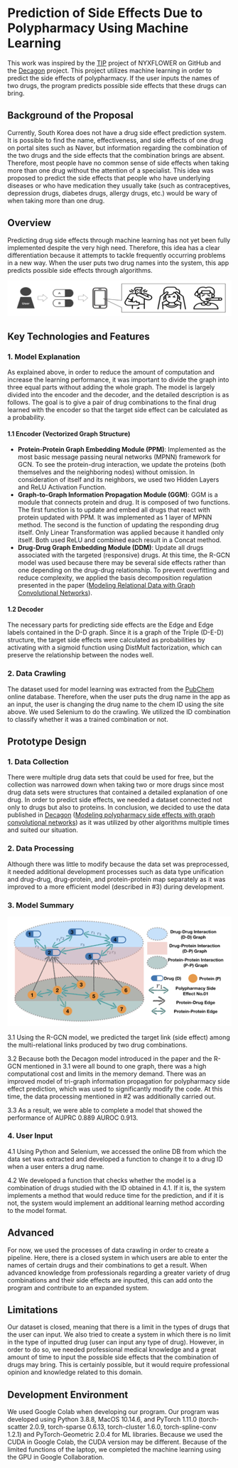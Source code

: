 # Prediction of Side Effects Due to Polypharmacy Using Machine Learning

This work was inspired by the [TIP](https://github.com/NYXFLOWER/TIP) project of NYXFLOWER on GitHub and the [Decagon](http://snap.stanford.edu/decagon/) project. This project utilizes machine learning in order to predict the side effects of polypharmacy. If the user inputs the names of two drugs, the program predicts possible side effects that these drugs can bring.

## Background of the Proposal

Currently, South Korea does not have a drug side effect prediction system. It is possible to find the name, effectiveness, and side effects of one drug on portal sites such as Naver, but information regarding the combination of the two drugs and the side effects that the combination brings are absent. Therefore, most people have no common sense of side effects when taking more than one drug without the attention of a specialist. This idea was proposed to predict the side effects that people who have underlying diseases or who have medication they usually take (such as contraceptives, depression drugs, diabetes drugs, allergy drugs, etc.) would be wary of when taking more than one drug.

## Overview

Predicting drug side effects through machine learning has not yet been fully implemented despite the very high need. Therefore, this idea has a clear differentiation because it attempts to tackle frequently occurring problems in a new way. When the user puts two drug names into the system, this app predicts possible side effects through algorithms. 

![Alt text](images/outcome.jpg)

## Key Technologies and Features

### 1. Model Explanation

As explained above, in order to reduce the amount of computation and increase the learning performance, it was important to divide the graph into three equal parts without adding the whole graph. The model is largely divided into the encoder and the decoder, and the detailed description is as follows. The goal is to give a pair of drug combinations to the final drug learned with the encoder so that the target side effect can be calculated as a probability.

#### 1.1 Encoder (Vectorized Graph Structure)
* **Protein-Protein Graph Embedding Module (PPM)**: Implemented as the most basic message passing neural networks (MPNN) framework for GCN. To see the protein-drug interaction, we update the proteins (both themselves and the neighboring nodes) without omission. In consideration of itself and its neighbors, we used two Hidden Layers and ReLU Activation Function. 
* **Graph-to-Graph Information Propagation Module (GGM)**: GGM is a module that connects protein and drug. It is composed of two functions. The first function is to update and embed all drugs that react with protein updated with PPM. It was implemented as 1 layer of MPNN method. The second is the function of updating the responding drug itself. Only Linear Transformation was applied because it handled only itself. Both used ReLU and combined each result in a Concat method.
* **Drug-Drug Graph Embedding Module (DDM)**: Update all drugs associated with the targeted (responsive) drugs. At this time, the R-GCN model was used because there may be several side effects rather than one depending on the drug-drug relationship. To prevent overfitting and reduce complexity, we applied the basis decomposition regulation presented in the paper ([Modeling Relational Data with Graph Convolutional Networks](https://academic.oup.com/bioinformatics/article/34/13/i457/5045770?login=false)).

#### 1.2 Decoder
The necessary parts for predicting side effects are the Edge and Edge labels contained in the D-D graph. Since it is a graph of the Triple (D-E-D) structure, the target side effects were calculated as probabilities by activating with a sigmoid function using DistMult factorization, which can preserve the relationship between the nodes well. 

### 2. Data Crawling
The dataset used for model learning was extracted from the [PubChem](https://pubchem.ncbi.nlm.nih.gov/) online database. Therefore, when the user puts the drug name in the app as an input, the user is changing the drug name to the chem ID using the site above. We used Selenium to do the crawling. We utilized the ID combination to classify whether it was a trained combination or not. 

## Prototype Design

### 1. Data Collection

There were multiple drug data sets that could be used for free, but the collection was narrowed down when taking two or more drugs since most drug data sets were structures that contained a detailed explanation of one drug. In order to predict side effects, we needed a dataset connected not only to drugs but also to proteins. In conclusion, we decided to use the data published in [Decagon](https://github.com/mims-harvard/decagon) ([Modeling polypharmacy side effects with graph convolutional networks](https://academic.oup.com/bioinformatics/article/34/13/i457/5045770?login=false)) as it was utilized by other algorithms multiple times and suited our situation. 

### 2. Data Processing

Although there was little to modify because the data set was preprocessed, it needed additional development processes such as data type unification and drug-drug, drug-protein, and protein-protein map separately as it was improved to a more efficient model (described in #3) during development. 

### 3. Model Summary

![Alt text](images/tipmodel.jpg)

3.1 Using the R-GCN model, we predicted the target link (side effect) among the multi-relational links produced by two drug combinations. 

3.2 Because both the Decagon model introduced in the paper and the R-GCN mentioned in 3.1 were all bound to one graph, there was a high computational cost and limits in the memory demand. There was an improved model of tri-graph information propagation for polypharmacy side effect prediction, which was used to significantly modify the code. At this time, the data processing mentioned in #2 was additionally carried out.

3.3 As a result, we were able to complete a model that showed the performance of AUPRC 0.889 AUROC 0.913. 

### 4. User Input

4.1 Using Python and Selenium, we accessed the online DB from which the data set was extracted and developed a function to change it to a drug ID when a user enters a drug name.

4.2 We developed a function that checks whether the model is a combination of drugs studied with the ID obtained in 4.1. If it is, the system implements a method that would reduce time for the prediction, and if it is not, the system would implement an additional learning method according to the model format. 


## Advanced
For now, we used the processes of data crawling in order to create a pipeline. Here, there is a closed system in which users are able to enter the names of certain drugs and their combinations to get a result. When advanced knowledge from professionals regarding a greater variety of drug combinations and their side effects are inputted, this can add onto the program and contribute to an expanded system. 

## Limitations

Our dataset is closed, meaning that there is a limit in the types of drugs that the user can input. We also tried to create a system in which there is no limit in the type of inputted drug (user can input any type of drug). However, in order to do so, we needed professional medical knowledge and a great amount of time to input the possible side effects that the combination of drugs may bring. This is certainly possible, but it would require professional opinion and knowledge related to this domain. 

## Development Environment

We used Google Colab when developing our program. Our program was developed using Python 3.8.8, MacOS 10.14.6, and PyTorch 1.11.0 (torch-scatter 2.0.9, torch-sparse 0.6.13, torch-cluster 1.6.0, torch-spline-conv 1.2.1) and PyTorch-Geometric 2.0.4 for ML libraries. Because we used the CUDA in Google Colab, the CUDA version may be different. Because of the limited functions of the laptop, we completed the machine learning using the GPU in Google Collaboration.
